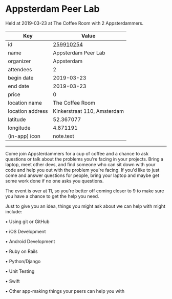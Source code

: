 # Appsterdam Peer Lab
Held at 2019-03-23 at The Coffee Room with 2 Appsterdammers.
        
|Key|Value
|---|---|
|id|[259910254](https://www.meetup.com/appsterdam/events/259910254/)|
|name|Appsterdam Peer Lab|
|organizer|Appsterdam|
|attendees|2|
|begin date|2019-03-23|
|end date|2019-03-23|
|price|0|
|location name|The Coffee Room|
|location address|Kinkerstraat 110, Amsterdam|
|latitude|52.367077|
|longitude|4.871191|
|(in-app) icon|note.text|

---

Come join Appsterdammers for a cup of coffee and a chance to ask questions or talk about the problems you're facing in your projects. Bring a laptop, meet other devs, and find someone who can sit down with your code and help you out with the problem you're facing. If you'd like to just come and answer questions for people, bring your laptop and maybe get some work done if no one asks you questions.

The event is over at 11, so you're better off coming closer to 9 to make sure you have a chance to get the help you need.

Just to give you an idea, things you might ask about we can help with might include:

• Using git or GitHub

• iOS Development

• Android Development

• Ruby on Rails

• Python/Django

• Unit Testing

• Swift

• Other app-making things your peers can help you with


